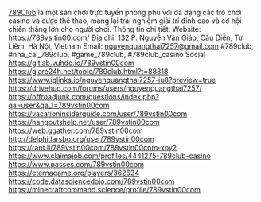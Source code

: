<a href="https://789vs.tin00.com/">789Club</a> là một sân chơi trực tuyến phong phú với đa dạng các trò chơi casino và cược thể thao, mang lại trải nghiệm giải trí đỉnh cao và cơ hội chiến thắng lớn cho người chơi.
Thông tin chi tiết:
Website: <a href="https://789vs.tin00.com/">https://789vs.tin00.com/</a>
Địa chỉ: 132 P. Nguyễn Văn Giáp, Cầu Diễn, Từ Liêm, Hà Nội, Vietnam
Email: nguyenquangthai7257@gmail.com
#789club, #nha_cai_789club, #game_789club, #789club_casino
Social
<a href="https://gitlab.vuhdo.io/789vstin00com">https://gitlab.vuhdo.io/789vstin00com</a>
<a href="https://giare24h.net/topic/789club.html?t=88818">https://giare24h.net/topic/789club.html?t=88818</a>
<a href="https://www.iglinks.io/nguyenquangthai7257-iu8?preview=true">https://www.iglinks.io/nguyenquangthai7257-iu8?preview=true</a>
<a href="https://drivehud.com/forums/users/nguyenquangthai7257/">https://drivehud.com/forums/users/nguyenquangthai7257/</a>
<a href="https://offroadjunk.com/questions/index.php?qa=user&qa_1=789vstin00com">https://offroadjunk.com/questions/index.php?qa=user&qa_1=789vstin00com</a>
<a href="https://vacationinsiderguide.com/user/789vstin00com">https://vacationinsiderguide.com/user/789vstin00com</a>
<a href="https://hangoutshelp.net/user/789vstin00com">https://hangoutshelp.net/user/789vstin00com</a>
<a href="https://web.ggather.com/789vstin00com">https://web.ggather.com/789vstin00com</a>
<a href="http://delphi.larsbo.org/user/789vstin00com">http://delphi.larsbo.org/user/789vstin00com</a>
<a href="https://rant.li/789vstin00com/789vstin00com-xpy2">https://rant.li/789vstin00com/789vstin00com-xpy2</a>
<a href="https://www.claimajob.com/profiles/4441275-789club-casino">https://www.claimajob.com/profiles/4441275-789club-casino</a>
<a href="https://www.passes.com/789vstin00com">https://www.passes.com/789vstin00com</a>
<a href="https://eternagame.org/players/362634">https://eternagame.org/players/362634</a>
<a href="https://code.datasciencedojo.com/789vstin00com">https://code.datasciencedojo.com/789vstin00com</a>
<a href="https://minecraftcommand.science/profile/789vstin00com">https://minecraftcommand.science/profile/789vstin00com</a>
